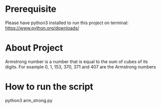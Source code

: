 # Prerequisite 
Please have python3 installed to run this project on terminal: https://www.python.org/downloads/


# About Project
Armstrong number is a number that is equal to the sum of cubes of its digits. For example 0, 1, 153, 370, 371 and 407 are the Armstrong numbers

# How to run the script
python3 arm_strong.py
